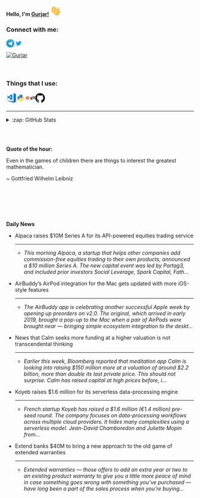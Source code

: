 #### Hello, I'm [Gurjar!](https://GurjarKing.github.io) <img src="https://raw.githubusercontent.com/ABSphreak/ABSphreak/master/gifs/Hi.gif" width="30px"></h2>


### Connect with me:

[<img align="left" alt="Gurjar | Telegram" width="22px" src="https://raw.githubusercontent.com/github/explore/80688e429a7d4ef2fca1e82350fe8e3517d3494d/topics/telegram/telegram.png" />][Telegram]
[<img align="left" alt="Gurjar | Twitter" width="22px" src="https://raw.githubusercontent.com/github/explore/80688e429a7d4ef2fca1e82350fe8e3517d3494d/topics/twitter/twitter.png" />][Twitter]
<br >
<br >
<a href="https://github.com/GurjarKing"><img src="https://komarev.com/ghpvc/?username=GurjarKing" alt="Gurjar" /></a> <br />
<br />
<br />
<!-- <br >

![](https://visitor-badge.glitch.me/badge?page_id=GurjarKing)

<br /> -->

### Things that I use:

[<img align="left" alt="Visual Studio Code" width="26px" src="https://raw.githubusercontent.com/github/explore/80688e429a7d4ef2fca1e82350fe8e3517d3494d/topics/visual-studio-code/visual-studio-code.png" />][VSCode]
[<img align="left" alt="Python" width="26px" src="https://raw.githubusercontent.com/github/explore/80688e429a7d4ef2fca1e82350fe8e3517d3494d/topics/python/python.png" />][Python]
[<img align="left" alt="Git" width="26px" src="https://raw.githubusercontent.com/github/explore/80688e429a7d4ef2fca1e82350fe8e3517d3494d/topics/git/git.png" />][Git]
[<img align="left" alt="GitHub" width="26px" src="https://raw.githubusercontent.com/github/explore/78df643247d429f6cc873026c0622819ad797942/topics/github/github.png" />][Github]

<br />
<br />

---
<details>
  <summary>:zap: GitHub Stats</summary>

<img align="left" alt="Gurjar's Github Stats" src="https://github-readme-stats.vercel.app/api?username=GurjarKing&show_icons=true&hide_border=true&count_private=true&include_all_commit=true&theme=algolia" />

</details>

<!-- ### 🔔 My latest tweet
<a href="https://twitter.com/Gurjar_King43" target="_blank">
	<img src="https://github.com/GurjarKing/GurjarKing/raw/master/tweet.png" width="70%" align="center" alt="Click to view on Twitter" title="My latest tweet, as an image"/>
</a> -->
<br>

<pre>

</pre>

**Quote of the hour:**

Even in the games of children there are things to interest the greatest mathematician.

~ Gottfried Wilhelm Leibniz
<pre>

</pre>
<br>
<pre>


</pre>
<strong>Daily News</strong>
  
  - Alpaca raises $10M Series A for its API-powered equities trading service
     <hr/>
     
      - *This morning Alpaca, a startup that helps other companies add commission-free equities trading to their own products, announced a $10 million Series A. The new capital event was led by Portag3, and included prior investors Social Leverage, Spark Capital, Fath…*
     
  - AirBuddy’s AirPod integration for the Mac gets updated with more iOS-style features
      <hr/>
      
      - *The AirBuddy app is celebrating another successful Apple week by opening up preorders on v2.0. The original, which arrived in early 2019, brought a pop-up to the Mac when a pair of AirPods were brought near — bringing simple ecosystem integration to the deskt…*
      
  - News that Calm seeks more funding at a higher valuation is not transcendental thinking
      <hr/>
      
      - *Earlier this week, Bloomberg reported that meditation app Calm is looking into raising $150 million more at a valuation of around $2.2 billion, more than double its last private price. This should not surprise. Calm has raised capital at high prices before, i…*
      
  - Koyeb raises $1.6 million for its serverless data-processing engine
      <hr/>
      
      - *French startup Koyeb has raised a $1.6 million (€1.4 million) pre-seed round. The company focuses on data-processing workflows across multiple cloud providers. It hides many complexities using a serverless model. Jean-David Chamboredon and Juliette Mopin from…*
       
  - Extend banks $40M to bring a new approach to the old game of extended warranties
      <hr/>
       
       - *Extended warranties — those offers to add an extra year or two to an existing product warranty to give you a little more peace of mind in case something goes wrong with something you’ve purchased — have long been a part of the sales process when you’re buying…*
      

<br />

[VSCode]: https://code.visualstudio.com/
[Python]: https://www.python.org/
[Git]: https://git-scm.com/
[Github]: https://github.com/
[Telegram]: https://t.me/Gurjar_King/
[Twitter]: https://twitter.com/Gurjar_King43/
